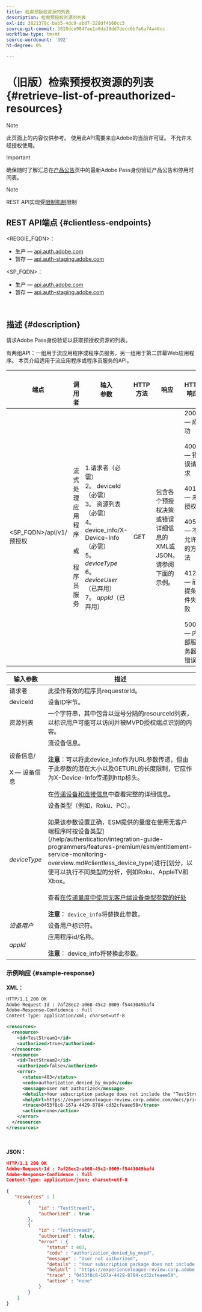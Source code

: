 ```yaml
---
title: 检索预授权资源的列表
description: 检索预授权资源的列表
exl-id: 3821378c-bab5-4dc9-abd7-328df4b60cc3
source-git-commit: 3818dce9847ae1a0da19dd7decc6b7a6a74a46cc
workflow-type: tm+mt
source-wordcount: '392'
ht-degree: 0%

---
```


# （旧版）检索预授权资源的列表 {#retrieve-list-of-preauthorized-resources}

>[!NOTE]
>
>此页面上的内容仅供参考。 使用此API需要来自Adobe的当前许可证。 不允许未经授权使用。

>[!IMPORTANT]
>
> 确保随时了解汇总在[产品公告](/help/authentication/product-announcements.md)页中的最新Adobe Pass身份验证产品公告和停用时间表。

>[!NOTE]
>
> REST API实现受[限制机制](/help/authentication/integration-guide-programmers/throttling-mechanism.md)限制

## REST API端点 {#clientless-endpoints}

&lt;REGGIE_FQDN>：

* 生产 — [api.auth.adobe.com](http://api.auth.adobe.com/)
* 暂存 — [api.auth-staging.adobe.com](http://api.auth-staging.adobe.com/)

&lt;SP_FQDN>：

* 生产 — [api.auth.adobe.com](http://api.auth.adobe.com/)
* 暂存 — [api.auth-staging.adobe.com](http://api.auth-staging.adobe.com/)

</br>

## 描述 {#description}

请求Adobe Pass身份验证以获取预授权资源的列表。

有两组API：一组用于流应用程序或程序员服务，另一组用于第二屏幕Web应用程序。 本页介绍适用于流应用程序或程序员服务的API。


| 端点 | </br>调用者 | 输入   </br>参数 | HTTP </br>方法 | 响应 | HTTP </br>响应 |
| --- | --- | --- | --- | --- | --- |
| &lt;SP_FQDN>/api/v1/预授权 | 流式处理应用程序</br></br>或</br></br>程序员服务 | 1.请求者（必需）</br>2。  deviceId （必需）</br>3。  资源列表（必需）</br>4。  device_info/X-Device-Info （必需）</br>5。  _deviceType_</br> 6。  _deviceUser_ （已弃用）</br>7。  _appId_（已弃用） | GET | 包含各个预授权决策或错误详细信息的XML或JSON。 请参阅下面的示例。 | 200 — 成功</br></br>400 — 错误请求</br></br>401 — 未授权</br></br>405 — 不允许的方法</br></br>412 — 前提条件失败</br></br>500 — 内部服务器错误 |


| 输入参数 | 描述 |
| --- | --- |
| 请求者 | 此操作有效的程序员requestorId。 |
| deviceId | 设备ID字节。 |
| 资源列表 | 一个字符串，其中包含以逗号分隔的resourceId列表，以标识用户可能可以访问并被MVPD授权端点识别的内容。 |
| 设备信息/</br></br>X — 设备信息 | 流设备信息。</br></br>**注意**：可以将此device_info作为URL参数传递，但由于此参数的潜在大小以及GETURL的长度限制，它应作为X-Device-Info传递到http标头。 </br></br>在[传递设备和连接信息](/help/authentication/integration-guide-programmers/legacy/client-information/passing-client-information-device-connection-and-application.md)中查看完整的详细信息。 |
| _deviceType_ | 设备类型（例如，Roku、PC）。</br></br>如果该参数设置正确，ESM提供的量度在使用无客户端程序时按设备类型](/help/authentication/integration-guide-programmers/features-premium/esm/entitlement-service-monitoring-overview.md#clientless_device_type)进行[划分，以便可以执行不同类型的分析，例如Roku、AppleTV和Xbox。</br></br>查看[在传递量度中使用无客户端设备类型参数的好处&#x200B;](/help/authentication/integration-guide-programmers/legacy/notes-technical/benefits-of-using-the-clientless-devicetype-parameter-in-pass-metrics.md)</br></br>**注意**： `device_info`将替换此参数。 |
| _设备用户_ | 设备用户标识符。 |
| _appId_ | 应用程序id/名称。 </br></br>**注意**： device_info将替换此参数。 |



### 示例响应 {#sample-response}



**XML：**

```XML
HTTP/1.1 200 OK
Adobe-Request-Id : 7af28ec2-a068-45c2-8009-f5443049baf4
Adobe-Response-Confidence : full
Content-Type: application/xml; charset=utf-8

<resources>
  <resource>
    <id>TestStream1</id>
    <authorized>true</authorized>
  </resource>
  <resource>
    <id>TestStream2</id>
    <authorized>false</authorized>
    <error>
      <status>403</status>
      <code>authorization_denied_by_mvpd</code>
      <message>User not authorized</message>
      <details>Your subscription package does not include the "TestStream3" channel.</details>
      <helpUrl>https://experienceleague-review.corp.adobe.com/docs/primetime/authentication/auth-features/error-reportn/enhanced-error-codes.html#error-codes</helpUrl>
      <trace>0453f8c8-167a-4429-8784-cd32cfeaee58</trace>
      <action>none</action>
    </error>
  </resource>
</resources>
```

</br>

**JSON：**

```JSON
HTTP/1.1 200 OK
Adobe-Request-Id : 7af28ec2-a068-45c2-8009-f5443049baf4
Adobe-Response-Confidence : full
Content-Type: application/json; charset=utf-8
 
{
   "resources" : [
        {
            "id" : "TestStream1",
            "authorized" : true
        },
        {
            "id" : "TestStream3",
            "authorized" : false,
            "error" : {
               "status" : 403,
               "code" : "authorization_denied_by_mvpd",
               "message" : "User not authorized",
               "details" : "Your subscription package does not include the "TestStream3" channel.",
               "helpUrl" : "https://experienceleague-review.corp.adobe.com/docs/primetime/authentication/auth-features/error-reportn/enhanced-error-codes.html#error-codes",
               "trace" : "0453f8c8-167a-4429-8784-cd32cfeaee58",
               "action" : "none"
            }
        } 
    ]
}
```

